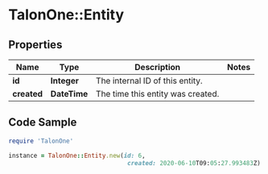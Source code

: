 # TalonOne::Entity

## Properties

Name | Type | Description | Notes
------------ | ------------- | ------------- | -------------
**id** | **Integer** | The internal ID of this entity. | 
**created** | **DateTime** | The time this entity was created. | 

## Code Sample

```ruby
require 'TalonOne'

instance = TalonOne::Entity.new(id: 6,
                                 created: 2020-06-10T09:05:27.993483Z)
```


